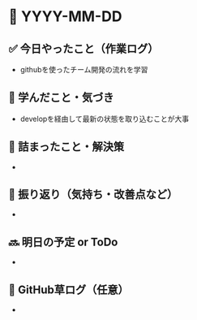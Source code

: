 # 📅 YYYY-MM-DD

## ✅ 今日やったこと（作業ログ）
- githubを使ったチーム開発の流れを学習

## 🧠 学んだこと・気づき
- developを経由して最新の状態を取り込むことが大事

## 🧩 詰まったこと・解決策
- 

## 🔁 振り返り（気持ち・改善点など）
- 

## 🔜 明日の予定 or ToDo
- 

## 🌱 GitHub草ログ（任意）
- 

